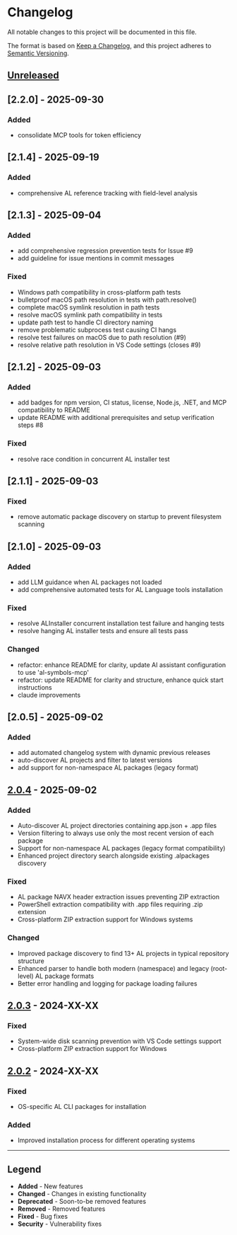 # Changelog

All notable changes to this project will be documented in this file.

The format is based on [Keep a Changelog](https://keepachangelog.com/en/1.0.0/),
and this project adheres to [Semantic Versioning](https://semver.org/spec/v2.0.0.html).

## [Unreleased]

## [2.2.0] - 2025-09-30

### Added
- consolidate MCP tools for token efficiency

## [2.1.4] - 2025-09-19

### Added
- comprehensive AL reference tracking with field-level analysis

## [2.1.3] - 2025-09-04

### Added
- add comprehensive regression prevention tests for Issue #9
- add guideline for issue mentions in commit messages

### Fixed
- Windows path compatibility in cross-platform path tests
- bulletproof macOS path resolution in tests with path.resolve()
- complete macOS symlink resolution in path tests
- resolve macOS symlink path compatibility in tests
- update path test to handle CI directory naming
- remove problematic subprocess test causing CI hangs
- resolve test failures on macOS due to path resolution (#9)
- resolve relative path resolution in VS Code settings (closes #9)

## [2.1.2] - 2025-09-03

### Added
- add badges for npm version, CI status, license, Node.js, .NET, and MCP compatibility to README
- update README with additional prerequisites and setup verification steps #8

### Fixed
- resolve race condition in concurrent AL installer test

## [2.1.1] - 2025-09-03

### Fixed
- remove automatic package discovery on startup to prevent filesystem scanning

## [2.1.0] - 2025-09-03

### Added
- add LLM guidance when AL packages not loaded
- add comprehensive automated tests for AL Language tools installation

### Fixed
- resolve ALInstaller concurrent installation test failure and hanging tests
- resolve hanging AL installer tests and ensure all tests pass

### Changed
- refactor: enhance README for clarity, update AI assistant configuration to use 'al-symbols-mcp'
- refactor: update README for clarity and structure, enhance quick start instructions
- claude improvements

## [2.0.5] - 2025-09-02

### Added
- add automated changelog system with dynamic previous releases
- auto-discover AL projects and filter to latest versions
- add support for non-namespace AL packages (legacy format)

## [2.0.4] - 2025-09-02

### Added
- Auto-discover AL project directories containing app.json + .app files
- Version filtering to always use only the most recent version of each package
- Support for non-namespace AL packages (legacy format compatibility)
- Enhanced project directory search alongside existing .alpackages discovery

### Fixed
- AL package NAVX header extraction issues preventing ZIP extraction
- PowerShell extraction compatibility with .app files requiring .zip extension
- Cross-platform ZIP extraction support for Windows systems

### Changed
- Improved package discovery to find 13+ AL projects in typical repository structure
- Enhanced parser to handle both modern (namespace) and legacy (root-level) AL package formats
- Better error handling and logging for package loading failures

## [2.0.3] - 2024-XX-XX

### Fixed
- System-wide disk scanning prevention with VS Code settings support
- Cross-platform ZIP extraction support for Windows

## [2.0.2] - 2024-XX-XX

### Fixed
- OS-specific AL CLI packages for installation

### Added
- Improved installation process for different operating systems

---

## Legend
- **Added** - New features
- **Changed** - Changes in existing functionality  
- **Deprecated** - Soon-to-be removed features
- **Removed** - Removed features
- **Fixed** - Bug fixes
- **Security** - Vulnerability fixes

[Unreleased]: https://github.com/StefanMaron/AL-Dependency-MCP-Server/compare/v2.0.4...HEAD
[2.0.4]: https://github.com/StefanMaron/AL-Dependency-MCP-Server/compare/v2.0.3...v2.0.4
[2.0.3]: https://github.com/StefanMaron/AL-Dependency-MCP-Server/compare/v2.0.2...v2.0.3
[2.0.2]: https://github.com/StefanMaron/AL-Dependency-MCP-Server/releases/tag/v2.0.2